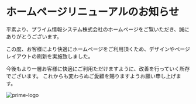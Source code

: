 # ホームページリニューアルのお知らせ
平素より、プライム情報システム株式会社のホームページをご覧いただき、誠にありがとうございます。


この度、お客様により快適にホームページをご利用頂くため、デザインやページレイアウトの刷新を実施致しました。

今後もより一層お客様に快適にご利用ただけますように、改善を行っていく所存でございます。
これからも変わらぬご愛顧を賜りますようお願い申し上げます。


![prime-logo](https://github.com/user-attachments/assets/19c6cd59-011e-4377-8767-6169afc255f4)
